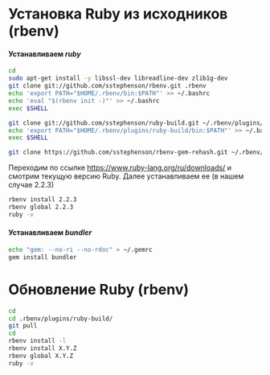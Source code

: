 # Установка Ruby из исходников (rbenv)

#### Устанавливаем *ruby*

```bash
cd
sudo apt-get install -y libssl-dev libreadline-dev zlib1g-dev
git clone git://github.com/sstephenson/rbenv.git .rbenv
echo 'export PATH="$HOME/.rbenv/bin:$PATH"' >> ~/.bashrc
echo 'eval "$(rbenv init -)"' >> ~/.bashrc
exec $SHELL
```

```bash
git clone git://github.com/sstephenson/ruby-build.git ~/.rbenv/plugins/ruby-build
echo 'export PATH="$HOME/.rbenv/plugins/ruby-build/bin:$PATH"' >> ~/.bashrc
exec $SHELL
```

```bash
git clone https://github.com/sstephenson/rbenv-gem-rehash.git ~/.rbenv/plugins/rbenv-gem-rehash
```

Переходим по ссылке https://www.ruby-lang.org/ru/downloads/ и смотрим текущую версию Ruby. Далее устанавливаем ее (в нашем случае 2.2.3)

```bash
rbenv install 2.2.3
rbenv global 2.2.3
ruby -v
```

#### Устанавливаем *bundler*

```bash
echo "gem: --no-ri --no-rdoc" > ~/.gemrc
gem install bundler
```
# Обновление Ruby (rbenv)

```bash
cd
cd .rbenv/plugins/ruby-build/
git pull
cd
rbenv install -l
rbenv install X.Y.Z
rbenv global X.Y.Z
ruby -v
```
